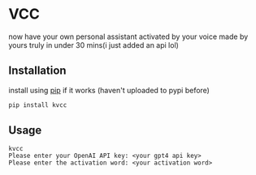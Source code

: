 # VCC

now have your own personal assistant activated by your voice made by yours truly in under 30 mins(i just added an api lol)
## Installation

install using [pip](https://pip.pypa.io/en/stable/) if it works (haven't uploaded to pypi before)

```bash
pip install kvcc
```

## Usage

```
kvcc
Please enter your OpenAI API key: <your gpt4 api key>
Please enter the activation word: <your activation word>
```

